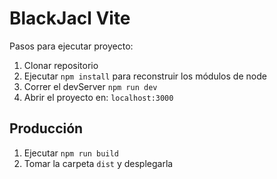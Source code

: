 # BlackJacl Vite
 
 Pasos para ejecutar proyecto:

 1. Clonar repositorio
 2. Ejecutar ```npm install``` para reconstruir los módulos de node
 3. Correr el devServer ```npm run dev```
 4. Abrir el proyecto en: ```localhost:3000```

 ## Producción

 1. Ejecutar ```npm run build```
 2. Tomar la carpeta ```dist``` y desplegarla
